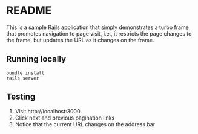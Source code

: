 # README

This is a sample Rails application that simply demonstrates a turbo frame that promotes navigation to page visit, i.e., it restricts the page changes to the frame, but updates the URL as it changes on the frame.

## Running locally

```
bundle install
rails server
```

## Testing

1. Visit http://localhost:3000
2. Click next and previous pagination links
3. Notice that the current URL changes on the address bar
